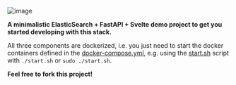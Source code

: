 ![image](https://user-images.githubusercontent.com/62940341/210772427-b8b3db0f-659c-4190-a9cf-9918a25461e4.png)

<b>A minimalistic ElasticSearch + FastAPI + Svelte demo project to get you started developing with this stack.</b>

All three components are dockerized, i.e. you just need to start the docker containers defined in the [docker-compose.yml](https://github.com/jfreyberg/svelte-demo-searchbar/blob/main/docker-compose.yml), e.g. using the [start.sh](https://github.com/jfreyberg/svelte-demo-searchbar/blob/main/start.sh) script with `./start.sh` or `sudo ./start.sh`.


<b>Feel free to fork this project!</b>
